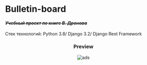 # Bulletin-board
#### ~~*_Учебный проект по книге В. Дронова_*~~
Стек технологий: Python 3.8/ Django 3.2/ Django Rest Framework

<h3 align="center">Preview</h3>
<p align=center>
   <img alt="ads" src="https://s6.gifyu.com/images/BEZ-NAZVANIYdcaa4d8114c03fed.gif" align="center"/>
</p>

